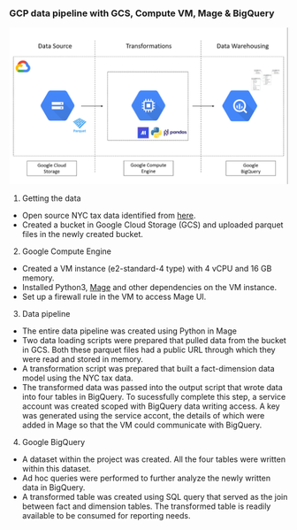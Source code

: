 ### GCP data pipeline with GCS, Compute VM, Mage & BigQuery

![Architecture](https://github.com/sarthak-sarbahi/gcp-nyctaxidata/blob/master/gcp_nyc_architetcure.png)

1. Getting the data
- Open source NYC tax data identified from [here](https://www.nyc.gov/site/tlc/about/tlc-trip-record-data.page).
- Created a bucket in Google Cloud Storage (GCS) and uploaded parquet files in the newly created bucket.
2. Google Compute Engine
- Created a VM instance (e2-standard-4 type) with 4 vCPU and 16 GB memory.
- Installed Python3, [Mage](https://github.com/mage-ai/mage-ai) and other dependencies on the VM instance.
- Set up a firewall rule in the VM to access Mage UI.
3. Data pipeline
- The entire data pipeline was created using Python in Mage
- Two data loading scripts were prepared that pulled data from the bucket in GCS. Both these parquet files had a public URL through which they were read and stored in memory.
- A transformation script was prepared that built a fact-dimension data model using the NYC tax data.
- The transformed data was passed into the output script that wrote data into four tables in BigQuery. To sucessfully complete this step, a service account was created scoped with BigQuery data writing access. A key was generated using the service accont, the details of which were added in Mage so that the VM could communicate with BigQuery.
4. Google BigQuery
- A dataset within the project was created. All the four tables were written within this dataset.
- Ad hoc queries were performed to further analyze the newly written data in BigQuery.
- A transformed table was created using SQL query that served as the join between fact and dimension tables. The transformed table is readily available to be consumed for reporting needs. 
